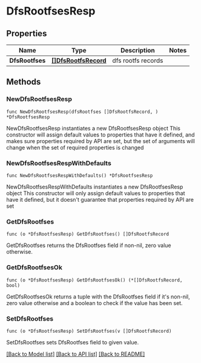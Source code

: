 # DfsRootfsesResp

## Properties

Name | Type | Description | Notes
------------ | ------------- | ------------- | -------------
**DfsRootfses** | [**[]DfsRootfsRecord**](DfsRootfsRecord.md) | dfs rootfs records | 

## Methods

### NewDfsRootfsesResp

`func NewDfsRootfsesResp(dfsRootfses []DfsRootfsRecord, ) *DfsRootfsesResp`

NewDfsRootfsesResp instantiates a new DfsRootfsesResp object
This constructor will assign default values to properties that have it defined,
and makes sure properties required by API are set, but the set of arguments
will change when the set of required properties is changed

### NewDfsRootfsesRespWithDefaults

`func NewDfsRootfsesRespWithDefaults() *DfsRootfsesResp`

NewDfsRootfsesRespWithDefaults instantiates a new DfsRootfsesResp object
This constructor will only assign default values to properties that have it defined,
but it doesn't guarantee that properties required by API are set

### GetDfsRootfses

`func (o *DfsRootfsesResp) GetDfsRootfses() []DfsRootfsRecord`

GetDfsRootfses returns the DfsRootfses field if non-nil, zero value otherwise.

### GetDfsRootfsesOk

`func (o *DfsRootfsesResp) GetDfsRootfsesOk() (*[]DfsRootfsRecord, bool)`

GetDfsRootfsesOk returns a tuple with the DfsRootfses field if it's non-nil, zero value otherwise
and a boolean to check if the value has been set.

### SetDfsRootfses

`func (o *DfsRootfsesResp) SetDfsRootfses(v []DfsRootfsRecord)`

SetDfsRootfses sets DfsRootfses field to given value.



[[Back to Model list]](../README.md#documentation-for-models) [[Back to API list]](../README.md#documentation-for-api-endpoints) [[Back to README]](../README.md)



